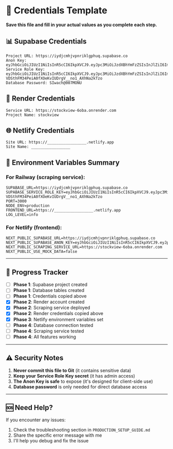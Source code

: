 # 🔑 Credentials Template

**Save this file and fill in your actual values as you complete each step.**

## **📊 Supabase Credentials**

```
Project URL: https://iydjcmhjvpnriklgphuq.supabase.co
Anon Key: eyJhbGciOiJIUzI1NiIsInR5cCI6IkpXVCJ9.eyJpc3MiOiJzdXBhYmFzZSIsInJlZiI6Iml5ZGpjbWhqdnBucmlrbGdwaHVxIiwicm9sZSI6ImFub24iLCJpYXQiOjE3NTYwNTYzMTgsImV4cCI6MjA3MTYzMjMxOH0.JtpiWPzWvHjBBTQ13ZaGpQYdgwH9VV1SMGblJSmXtY8
Service Role Key: eyJhbGciOiJIUzI1NiIsInR5cCI6IkpXVCJ9.eyJpc3MiOiJzdXBhYmFzZSIsInJlZiI6Iml5ZGpjbWhqdnBucmlrbGdwaHVxIiwicm9sZSI6InNlcnZpY2Vfcm9sZSIsImlhdCI6MTc1NjA1NjMxOCwiZXhwIjoyMDcxNjMyMzE4fQ.-VDSthFM34PeiA0fXOeKvIUDrgV__no1_AXhNa2kTzo
Database Password: SIwach@007MONU
```

## **🚂 Render Credentials**

```
Service URL: https://stockview-6oba.onrender.com
Project Name: stockview
```

## **🌐 Netlify Credentials**

```
Site URL: https://_________________.netlify.app
Site Name: _________________
```

## **🔧 Environment Variables Summary**

### **For Railway (scraping service):**
```env
SUPABASE_URL=https://iydjcmhjvpnriklgphuq.supabase.co
SUPABASE_SERVICE_ROLE_KEY=eyJhbGciOiJIUzI1NiIsInR5cCI6IkpXVCJ9.eyJpc3MiOiJzdXBhYmFzZSIsInJlZiI6Iml5ZGpjbWhqdnBucmlrbGdwaHVxIiwicm9sZSI6InNlcnZpY2Vfcm9sZSIsImlhdCI6MTc1NjA1NjMxOCwiZXhwIjoyMDcxNjMyMzE4fQ.-VDSthFM34PeiA0fXOeKvIUDrgV__no1_AXhNa2kTzo
PORT=3000
NODE_ENV=production
FRONTEND_URL=https://_________________.netlify.app
LOG_LEVEL=info
```

### **For Netlify (frontend):**
```env
NEXT_PUBLIC_SUPABASE_URL=https://iydjcmhjvpnriklgphuq.supabase.co
NEXT_PUBLIC_SUPABASE_ANON_KEY=eyJhbGciOiJIUzI1NiIsInR5cCI6IkpXVCJ9.eyJpc3MiOiJzdXBhYmFzZSIsInJlZiI6Iml5ZGpjbWhqdnBucmlrbGdwaHVxIiwicm9sZSI6ImFub24iLCJpYXQiOjE3NTYwNTYzMTgsImV4cCI6MjA3MTYzMjMxOH0.JtpiWPzWvHjBBTQ13ZaGpQYdgwH9VV1SMGblJSmXtY8
NEXT_PUBLIC_SCRAPING_SERVICE_URL=https://stockview-6oba.onrender.com
NEXT_PUBLIC_USE_MOCK_DATA=false
```

---

## **📝 Progress Tracker**

- [ ] **Phase 1**: Supabase project created
- [ ] **Phase 1**: Database tables created
- [ ] **Phase 1**: Credentials copied above
- [x] **Phase 2**: Render account created
- [x] **Phase 2**: Scraping service deployed
- [x] **Phase 2**: Render credentials copied above
- [x] **Phase 3**: Netlify environment variables set
- [ ] **Phase 4**: Database connection tested
- [ ] **Phase 4**: Scraping service tested
- [ ] **Phase 4**: All features working

---

## **⚠️ Security Notes**

1. **Never commit this file to Git** (it contains sensitive data)
2. **Keep your Service Role Key secret** (it has admin access)
3. **The Anon Key is safe** to expose (it's designed for client-side use)
4. **Database password** is only needed for direct database access

---

## **🆘 Need Help?**

If you encounter any issues:
1. Check the troubleshooting section in `PRODUCTION_SETUP_GUIDE.md`
2. Share the specific error message with me
3. I'll help you debug and fix the issue
